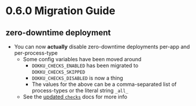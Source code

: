 # 0.6.0 Migration Guide

## zero-downtime deployment
- You can now **actually** disable zero-downtime deployments per-app and per-process-type
  - Some config variables have been moved around
    - `DOKKU_CHECKS_ENABLED` has been migrated to `DOKKU_CHECKS_SKIPPED`
    - `DOKKU_CHECKS_DISABLED` is now a thing
    - The values for the above can be a comma-separated list of process-types or the literal string `_all_`
  - See the [updated `checks`](/dokku/checks-examples/) docs for more info
